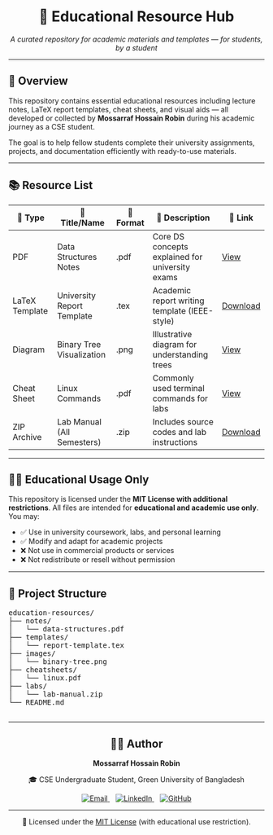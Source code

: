 <div align="center">
  <h1>📘 Educational Resource Hub</h1>
  <p><em>A curated repository for academic materials and templates — for students, by a student</em></p>
</div>

<hr />

<div>
  <h2>📌 Overview</h2>
  <p>
    This repository contains essential educational resources including lecture notes, LaTeX report templates, cheat sheets, and visual aids — all developed or collected by <strong>Mossarraf Hossain Robin</strong> during his academic journey as a CSE student.
  </p>
  <p>
    The goal is to help fellow students complete their university assignments, projects, and documentation efficiently with ready-to-use materials.
  </p>
</div>

<hr />

<div>
  <h2>📚 Resource List</h2>

  <table>
    <thead>
      <tr>
        <th>📁 Type</th>
        <th>📌 Title/Name</th>
        <th>📄 Format</th>
        <th>📝 Description</th>
        <th>🔗 Link</th>
      </tr>
    </thead>
    <tbody>
      <tr>
        <td>PDF</td>
        <td>Data Structures Notes</td>
        <td>.pdf</td>
        <td>Core DS concepts explained for university exams</td>
        <td><a href="./notes/data-structures.pdf">View</a></td>
      </tr>
      <tr>
        <td>LaTeX Template</td>
        <td>University Report Template</td>
        <td>.tex</td>
        <td>Academic report writing template (IEEE-style)</td>
        <td><a href="./templates/report-template.tex">Download</a></td>
      </tr>
      <tr>
        <td>Diagram</td>
        <td>Binary Tree Visualization</td>
        <td>.png</td>
        <td>Illustrative diagram for understanding trees</td>
        <td><a href="./images/binary-tree.png">View</a></td>
      </tr>
      <tr>
        <td>Cheat Sheet</td>
        <td>Linux Commands</td>
        <td>.pdf</td>
        <td>Commonly used terminal commands for labs</td>
        <td><a href="./cheatsheets/linux.pdf">View</a></td>
      </tr>
      <tr>
        <td>ZIP Archive</td>
        <td>Lab Manual (All Semesters)</td>
        <td>.zip</td>
        <td>Includes source codes and lab instructions</td>
        <td><a href="./labs/lab-manual.zip">Download</a></td>
      </tr>
    </tbody>
  </table>
</div>

<hr />

<div>
  <h2>🧑‍🏫 Educational Usage Only</h2>
  <p>
    This repository is licensed under the <strong>MIT License with additional restrictions</strong>.
    All files are intended for <strong>educational and academic use only</strong>. You may:
  </p>
  <ul>
    <li>✅ Use in university coursework, labs, and personal learning</li>
    <li>✅ Modify and adapt for academic projects</li>
    <li>❌ Not use in commercial products or services</li>
    <li>❌ Not redistribute or resell without permission</li>
  </ul>
</div>

<hr />

<div>
  <h2>📁 Project Structure</h2>
  <pre>
education-resources/
├── notes/
│   └── data-structures.pdf
├── templates/
│   └── report-template.tex
├── images/
│   └── binary-tree.png
├── cheatsheets/
│   └── linux.pdf
├── labs/
│   └── lab-manual.zip
└── README.md
  </pre>
</div>

<hr />

<div align="center">
  <h2>👨‍💻 Author</h2>
  <p><strong>Mossarraf Hossain Robin</strong></p>
  <p>🎓 CSE Undergraduate Student, Green University of Bangladesh</p>
  <p>
    <a href="mailto:mossarrafhossainrobin@gmail.com" target="_blank" rel="noopener">
      <img src="https://img.shields.io/badge/Email-D14836?style=flat-square&logo=gmail&logoColor=white" alt="Email" />
    </a>
    &nbsp;&nbsp;
    <a href="https://linkedin.com/in/mossarrafhossainrobin" target="_blank" rel="noopener">
      <img src="https://img.shields.io/badge/LinkedIn-0A66C2?style=flat-square&logo=linkedin&logoColor=white" alt="LinkedIn" />
    </a>
    &nbsp;&nbsp;
    <a href="https://github.com/MossarrafHossainRobin" target="_blank" rel="noopener">
      <img src="https://img.shields.io/badge/GitHub-181717?style=flat-square&logo=github&logoColor=white" alt="GitHub" />
    </a>
  </p>
</div>

<hr />

<div align="center">
  <p>
    📄 Licensed under the <a href="./LICENSE" target="_blank">MIT License</a> (with educational use restriction).
  </p>
</div>
